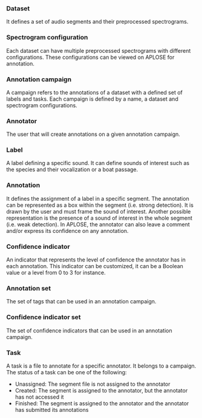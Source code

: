 ### Dataset

It defines a set of audio segments and their preprocessed spectrograms.

### Spectrogram configuration

Each dataset can have multiple preprocessed spectrograms with different configurations. These configurations can be
viewed on APLOSE for annotation.

### Annotation campaign

A campaign refers to the annotations of a dataset with a defined set of labels and tasks. Each campaign is defined by a
name, a dataset and spectrogram configurations.

### Annotator

The user that will create annotations on a given annotation campaign.

### Label

A label defining a specific sound. It can define sounds of interest such as the species and their vocalization or a boat
passage.

### Annotation

It defines the assignment of a label in a specific segment. The annotation can be represented as a box within the
segment (i.e. strong detection). It is drawn by the user and must frame the sound of interest. Another possible
representation is the presence of a sound of interest in the whole segment (i.e. weak detection). In APLOSE, the
annotator can also leave a comment and/or express its confidence on any annotation.

### Confidence indicator

An indicator that represents the level of confidence the annotator has in each annotation. This indicator can be
customized, it can be a Boolean value or a level from 0 to 3 for instance.

### Annotation set

The set of tags that can be used in an annotation campaign.

### Confidence indicator set

The set of confidence indicators that can be used in an annotation campaign.

### Task

A task is a file to annotate for a specific annotator. It belongs to a campaign. The status of a task can be one of the
following:

* Unassigned: The segment file is not assigned to the annotator
* Created: The segment is assigned to the annotator, but the annotator has not accessed it
* Finished: The segment is assigned to the annotator and the annotator has submitted its annotations 